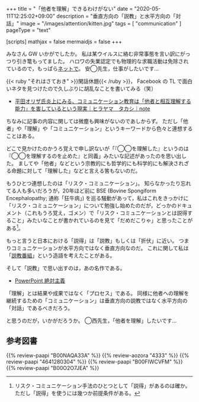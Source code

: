 +++
title = "「他者を理解」できるわけがない"
date =  "2020-05-11T12:25:02+09:00"
description = "垂直方向の「説教」と水平方向の「対話」"
image = "/images/attention/kitten.jpg"
tags = [ "communication" ]
pageType = "text"

[scripts]
  mathjax = false
  mermaidjs = false
+++

みなさん GW いかがでしたか。
私は某ウイルスに絡む非常事態を言い訳にがっつり引き篭もってました。
ハロワの失業認定でも物理的な求職活動は免除されているので，もっぱら[ネットで](https://www.hellowork.mhlw.go.jp/ "ハローワークインターネットサービス")。
安◯先生，仕事がしたいです...

{{< ruby "それはさておき" >}}閑話休題{{< /ruby >}}， Facebook の TL で面白いネタを見つけたので久しぶりに胡乱なことを書いてみる（笑）

- [平田オリザ氏炎上にみる、コミュニケーション教育は「他者と相互理解する能力」を害しているという現実｜ヒラヤマ　タカシ｜note](https://note.com/hirayama_t/n/n9ee3544db3b0)

ちなみに記事の内容に関しては微塵も興味がないのであしからず。
ただし「他者」や「理解」や「コミュニケーション」というキーワードから色々と連想することはある。

どこで見かけたのかうろ覚えで申し訳ないが「『◯◯を理解した』というのは『◯◯を理解するのを止めた』と同義」みたいな記述があったのを思い出した。
ましてや「他者」などという宗教的にも哲学的にも科学的にも解決されざる命題に対して「理解した」などと言える筈もないのだ。

もうひとつ連想したのは「リスク・コミュニケーション」。
知らなかったり忘れてる人も多いだろうが，20年ほど前に BSE (Bovine Spongiform Encephalopathy; 通称「狂牛病」) を巡る騒動があって，私はこれをきっかけに「リスク・コミュニケーション」について勉強し始めたのだが，どっかのドキュメント（これもうろ覚え，ゴメン）で「リスク・コミュニケーションとは説得すること」みたいなことが書かれているのを見て「だめだこりゃ」と思ったことがある[^rc1]。

[^rc1]: リスク・コミュニケーション手法のひとつとして「説得」があるのは確か。ただし「説得」を使うには幾つか前提条件がある。

もっと言うと日本における「説得」は「説教」もしくは「折伏」に近い。
つまりコミュニケーションが水平方向ではなく垂直方向なのだ。
これに関して私は「[説教番組](https://baldanders.info/spiegel/log/nikki-s/200206.html#2303 "せち日記 - 2002年06月分")」という造語を考えたことがある。

そして「説教」で思い出すのは，あの名作である。

- [PowerPoint 絶対主義](http://www.blog.net/powerpt-j.htm)

「理解」とは結果や成果ではなく「プロセス」である。
同様に他者への理解を継続するための「コミュニケーション」は垂直方向の説教ではなく水平方向の「対話」であるべきだろう。

と思うのだが，いかがだろうか。
 ◯西先生，「他者を理解」したいです...
 
## 参考図書

{{% review-paapi "B00NAQA33A" %}} <!-- 数学ガールの誕生 -->
{{% review-aozora "4333" %}} <!-- クリトン -->
{{% review-paapi "4641280304" %}} <!-- リスクとつきあう -->
{{% review-paapi "B00FIWCVFM" %}} <!-- セブン -->
{{% review-paapi "B00O2O7JEA" %}} <!-- あなたの人生の物語 -->
